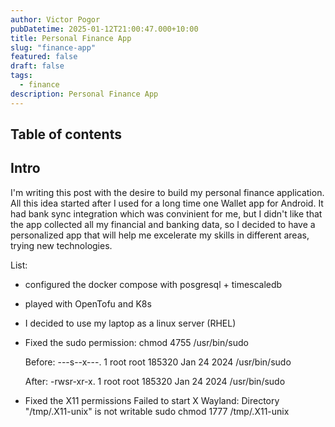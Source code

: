 ```yaml
---
author: Victor Pogor
pubDatetime: 2025-01-12T21:00:47.000+10:00
title: Personal Finance App
slug: "finance-app"
featured: false
draft: false
tags:
  - finance
description: Personal Finance App
---
```


## Table of contents

## Intro

I'm writing this post with the desire to build my personal finance application.
All this idea started after I used for a long time one Wallet app for Android.
It had bank sync integration which was convinient for me,
but I didn't like that the app collected all my financial and banking data, so I decided to have a personalized app that will help me excelerate my skills in
different areas, trying new technologies.

List:

- configured the docker compose with posgresql + timescaledb
- played with OpenTofu and K8s
- I decided to use my laptop as a linux server (RHEL)
- Fixed the sudo permission: chmod 4755 /usr/bin/sudo

  Before: ---s--x---. 1 root root 185320 Jan 24 2024 /usr/bin/sudo

  After: -rwsr-xr-x. 1 root root 185320 Jan 24 2024 /usr/bin/sudo

- Fixed the X11 permissions
  Failed to start X Wayland: Directory "/tmp/.X11-unix" is not writable
  sudo chmod 1777 /tmp/.X11-unix
